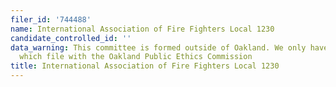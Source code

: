 ```yaml
---
filer_id: '744488'
name: International Association of Fire Fighters Local 1230
candidate_controlled_id: ''
data_warning: This committee is formed outside of Oakland. We only have data on committees
  which file with the Oakland Public Ethics Commission
title: International Association of Fire Fighters Local 1230
---
```

